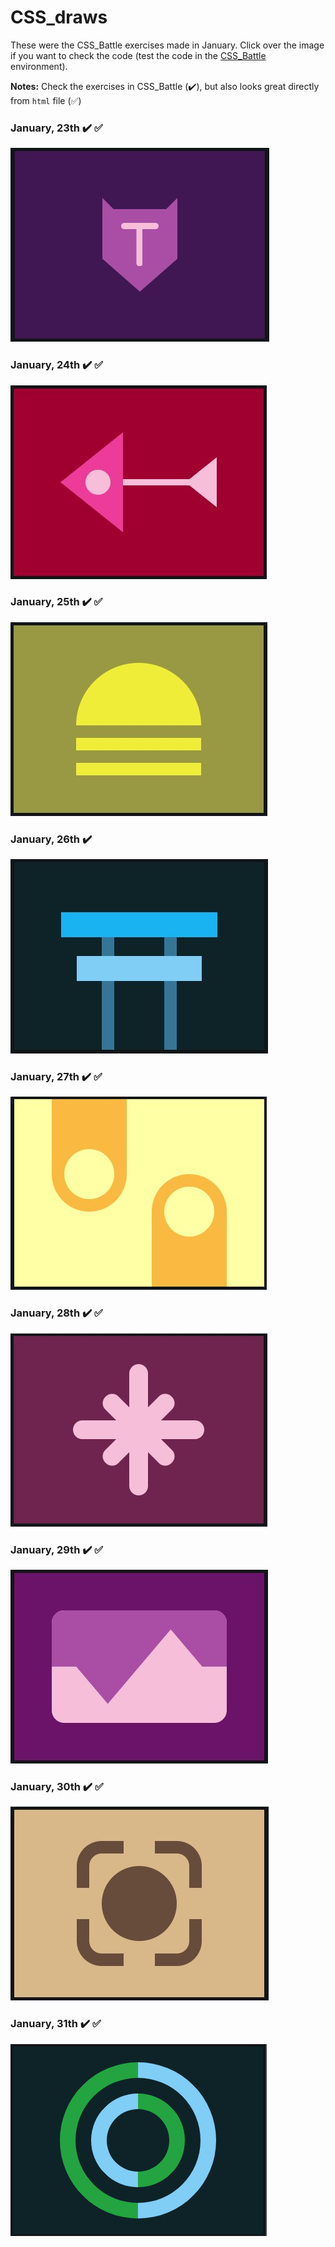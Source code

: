 # CSS_draws

These were the CSS_Battle exercises made in January. Click over the image if you want to check the code (test the code in the [CSS_Battle](https://cssbattle.dev/) environment).

**Notes:** Check the exercises in CSS_Battle (✔️), but also looks great directly from `html` file (✅)

### January, 23th ✔️ ✅
[![January, 23th](draws/23.png)](html/23.html)

### January, 24th ✔️ ✅
[![January, 24th](draws/24.png)](html/24.html)

### January, 25th ✔️ ✅
[![January, 25th](draws/25.png)](html/25.html)

### January, 26th ✔️
[![January, 26th](draws/26.png)](html/26.html)

### January, 27th ✔️ ✅
[![January, 27th](draws/27.png)](html/27.html)

### January, 28th ✔️ ✅
[![January, 28th](draws/28.png)](html/28.html)

### January, 29th ✔️ ✅
[![January, 29th](draws/29.png)](html/29.html)

### January, 30th ✔️ ✅
[![January, 30th](draws/30.png)](html/30.html)

### January, 31th ✔️ ✅
[![January, 31th](draws/31.png)](html/31.html)
